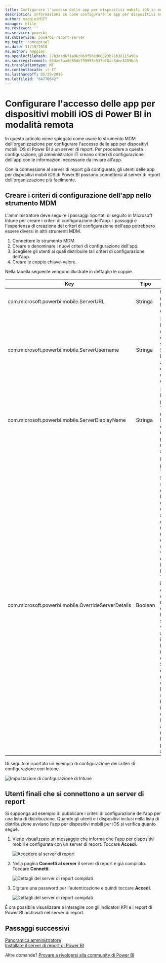 ```yaml
---
title: Configurare l'accesso delle app per dispositivi mobili iOS in modalità remota
description: Informazioni su come configurare le app per dispositivi mobili iOS in modalità remota per il server di report.
author: maggiesMSFT
manager: kfile
ms.reviewer: ''
ms.service: powerbi
ms.subservice: powerbi-report-server
ms.topic: conceptual
ms.date: 11/15/2018
ms.author: maggies
ms.openlocfilehash: 27b3aad6f1a96c069f56ed68823b71b38115a98a
ms.sourcegitcommit: 60dad5aa0d85db790553e537bf8ac34ee3289ba3
ms.translationtype: MT
ms.contentlocale: it-IT
ms.lasthandoff: 05/29/2019
ms.locfileid: "64770642"
---
```

# <a name="configure-power-bi-ios-mobile-app-access-to-a-report-server-remotely"></a>Configurare l'accesso delle app per dispositivi mobili iOS di Power BI in modalità remota

In questo articolo viene spiegato come usare lo strumento MDM dell'organizzazione per configurare l'accesso delle app per dispositivi mobili iOS di Power BI a un server di report. Per procedere a questa configurazione, gli amministratori IT creano criteri di configurazione dell'app con le informazioni necessarie da inviare all'app. 

 Con la connessione al server di report già configurata, gli utenti delle app per dispositivi mobili iOS di Power BI possono connettersi al server di report dell'organizzazione più facilmente. 

## <a name="create-the-app-configuration-policy-in-mdm-tool"></a>Creare i criteri di configurazione dell'app nello strumento MDM 

L'amministratore deve seguire i passaggi riportati di seguito in Microsoft Intune per creare i criteri di configurazione dell'app. I passaggi e l'esperienza di creazione dei criteri di configurazione dell'app potrebbero essere diversi in altri strumenti MDM. 

1. Connettere lo strumento MDM. 
2. Creare e denominare i nuovi criteri di configurazione dell'app. 
3. Scegliere gli utenti ai quali distribuire tali criteri di configurazione dell'app. 
4. Creare le coppie chiave-valore. 

Nella tabella seguente vengono illustrate in dettaglio le coppie.

|Key  |Tipo  |Descrizione  |
|---------|---------|---------|
| com.microsoft.powerbi.mobile.ServerURL | Stringa | URL server di report <br> Deve iniziare con http/https |
| com.microsoft.powerbi.mobile.ServerUsername | Stringa | [facoltativo] <br> Nome utente da usare per connettere il server. <br> Se non esiste, l'app richiede all'utente di digitare il nome utente per la connessione.| 
| com.microsoft.powerbi.mobile.ServerDisplayName | Stringa | [facoltativo] <br> Il valore predefinito è "Server di report" <br> Nome descrittivo usato nell'app per rappresentare il server | 
| com.microsoft.powerbi.mobile.OverrideServerDetails | Boolean | Il valore predefinito è True <br>Se impostato su "True", esegue l'override di qualsiasi definizione di server di report già presente nel dispositivo mobile. I server esistenti già configurati vengono eliminati. <br> Impostando l'override su True si impedisce anche all'utente di rimuovere tale configurazione. <br> Impostandolo su "False" vengono aggiunti i valori inviati lasciando le impostazioni esistenti. <br> Se nell'app per dispositivi mobili è già configurato l'URL dello stesso server, l'app lascia invariata la configurazione. Non richiede all'utente di ripetere l'autenticazione per lo stesso server. |

Di seguito è riportato un esempio di configurazione dei criteri di configurazione con Intune.

![Impostazioni di configurazione di Intune](media/configure-powerbi-mobile-apps-remote/power-bi-ios-remote-configuration-settings.png)

## <a name="end-users-connecting-to-a-report-server"></a>Utenti finali che si connettono a un server di report

 Si supponga ad esempio di pubblicare i criteri di configurazione dell'app per una lista di distribuzione. Quando gli utenti e i dispositivi inclusi nella lista di distribuzione avviano l'app per dispositivi mobili per iOS si verifica quanto segue. 

1. Viene visualizzato un messaggio che informa che l'app per dispositivi mobili è configurata con un server di report. Toccare **Accedi**.

    ![Accedere al server di report](media/configure-powerbi-mobile-apps-remote/power-bi-config-server-sign-in.png)

2.  Nella pagina **Connetti al server** il server di report è già compilato. Toccare **Connetti**.

    ![Dettagli del server di report compilati](media/configure-powerbi-mobile-apps-remote/power-bi-ios-remote-configure-connect-server.png)

3. Digitare una password per l'autenticazione e quindi toccare **Accedi**. 

    ![Dettagli del server di report compilati](media/configure-powerbi-mobile-apps-remote/power-bi-config-server-address.png)

È ora possibile visualizzare e interagire con gli indicatori KPI e i report di Power BI archiviati nel server di report.

## <a name="next-steps"></a>Passaggi successivi
[Panoramica amministratore](admin-handbook-overview.md)  
[Installare il server di report di Power BI](install-report-server.md)  

Altre domande? [Provare a rivolgersi alla community di Power BI](https://community.powerbi.com/)

